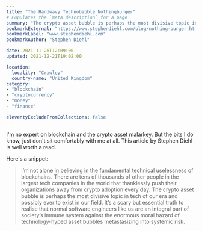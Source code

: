 ```yaml
---
title: "The Handwavy Technobabble Nothingburger"
# Populates the `meta description` for a page
summary: "The crypto asset bubble is perhaps the most divisive topic in tech of our era and possibly ever to exist in our field."
bookmarkExternal: "https://www.stephendiehl.com/blog/nothing-burger.html"
bookmarkLabel: "www.stephendiehl.com"
bookmarkAuthor: "Stephen Diehl"

date: 2021-11-26T12:09:00
updated: 2021-12-21T19:02:00

location:
  locality: "Crawley"
  country-name: "United Kingdom"
category:
- "blockchain"
- "cryptocurrency"
- "money"
- "finance"

eleventyExcludeFromCollections: false
---
```


I'm no expert on blockchain and the crypto asset malarkey. But the bits I do know, just don't sit comfortably with me at all. This article by Stephen Diehl is well worth a read.

Here's a snippet:

> I’m not alone in believing in the fundamental technical uselessness of blockchains. There are tens of thousands of other people in the largest tech companies in the world that thanklessly push their organizations away from crypto adoption every day. The crypto asset bubble is perhaps the most divisive topic in tech of our era and possibly ever to exist in our field. It’s a scary but essential truth to realise that normal software engineers like us are an integral part of society’s immune system against the enormous moral hazard of technology-hyped asset bubbles metastasizing into systemic risk.




